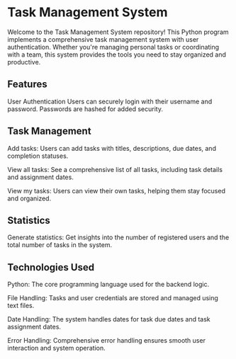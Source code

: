 # Task Management System
Welcome to the Task Management System repository! This Python program implements a comprehensive task management system with user authentication. Whether you're managing personal tasks or coordinating with a team, this system provides the tools you need to stay organized and productive.
## Features
User Authentication
Users can securely login with their username and password.
Passwords are hashed for added security.
## Task Management
Add tasks: Users can add tasks with titles, descriptions, due dates, and completion statuses.

View all tasks: See a comprehensive list of all tasks, including task details and assignment dates.

View my tasks: Users can view their own tasks, helping them stay focused and organized.
## Statistics
Generate statistics: Get insights into the number of registered users and the total number of tasks in the system.
## Technologies Used
Python: The core programming language used for the backend logic.

File Handling: Tasks and user credentials are stored and managed using text files.

Date Handling: The system handles dates for task due dates and task assignment dates.

Error Handling: Comprehensive error handling ensures smooth user interaction and system operation.
